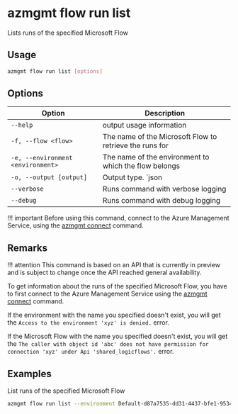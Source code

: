 # azmgmt flow run list

Lists runs of the specified Microsoft Flow

## Usage

```sh
azmgmt flow run list [options]
```

## Options

Option|Description
------|-----------
`--help`|output usage information
`-f, --flow <flow>`|The name of the Microsoft Flow to retrieve the runs for
`-e, --environment <environment>`|The name of the environment to which the flow belongs
`-o, --output [output]`|Output type. `json|text`. Default `text`
`--verbose`|Runs command with verbose logging
`--debug`|Runs command with debug logging

!!! important
    Before using this command, connect to the Azure Management Service, using the [azmgmt connect](../connect.md) command.

## Remarks

!!! attention
    This command is based on an API that is currently in preview and is subject to change once the API reached general availability.

To get information about the runs of the specified Microsoft Flow, you have to first connect to the Azure Management Service using the [azmgmt connect](../connect.md) command.

If the environment with the name you specified doesn't exist, you will get the `Access to the environment 'xyz' is denied.` error.

If the Microsoft Flow with the name you specified doesn't exist, you will get the `The caller with object id 'abc' does not have permission for connection 'xyz' under Api 'shared_logicflows'.` error.

## Examples

List runs of the specified Microsoft Flow

```sh
azmgmt flow run list --environment Default-d87a7535-dd31-4437-bfe1-95340acd55c5 --flow 5923cb07-ce1a-4a5c-ab81-257ce820109a
```